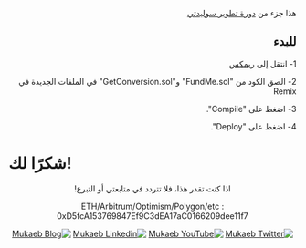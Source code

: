 <div dir="rtl" >

هذا جزء من [دورة تطوير سوليدتي](https://github.com/mukaeb/solidity-full-course)


## للبدء


1- انتقل إلى [ريمكس](https://remix.ethereum.org/)

2- الصق الكود من "FundMe.sol" و"GetConversion.sol" في الملفات الجديدة في Remix

3- اضغط على "Compile".

4- اضغط على "Deploy".
</div>

# شكرًا لك!

<div dir="rtl" align="center">
اذا كنت تقدر هذا، فلا تتردد في متابعتي أو التبرع!

ETH/Arbitrum/Optimism/Polygon/etc : 0xD5fcA153769847Ef9C3dEA17aC0166209dee11f7



[![Mukaeb Twitter](https://img.shields.io/badge/Twitter-1DA1F2?style=for-the-badge&logo=twitter&logoColor=white)](https://twitter.com/Mukaeb)
[![Mukaeb YouTube](https://img.shields.io/badge/YouTube-FF0000?style=for-the-badge&logo=youtube&logoColor=white)](https://www.youtube.com/@mukaeb)
[![Mukaeb Linkedin](https://img.shields.io/badge/LinkedIn-0077B5?style=for-the-badge&logo=linkedin&logoColor=white)](https://www.linkedin.com/company/mukaeb/)
[![Mukaeb Blog](https://img.shields.io/badge/Blog-000000?style=for-the-badge&logoColor=white)](https://mukaeb.com/)

</div>
